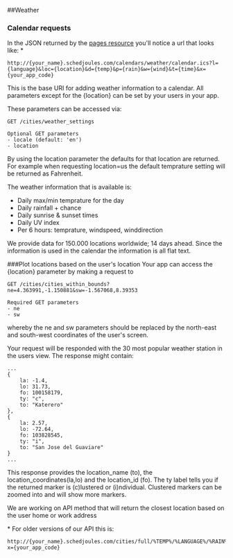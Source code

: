 ##Weather

### Calendar requests
In the JSON returned by the [pages resource](https://github.com/schedjoules/calendar-store-api/) you'll notice a url that looks like: *

```
http://{your_name}.schedjoules.com/calendars/weather/calendar.ics?l={language}&loc={location}&d={temp}&p={rain}&w={wind}&t={time}&x={your_app_code} 
```
This is the base URI for adding weather information to a calendar. All parameters except for the {location} can be set by your users in your app.

These parameters can be accessed via:

```
GET /cities/weather_settings

Optional GET parameters
- locale (default: 'en')
- location
```
By using the location parameter the defaults for that location are returned. For example when requesting location=us the default temprature setting will be returned as Fahrenheit.

The weather information that is available is:
* Daily max/min temprature for the day
* Daily rainfall + chance
* Daily sunrise & sunset times
* Daily UV index
* Per 6 hours: temprature, windspeed, winddirection

We provide data for 150.000 locations worldwide; 14 days ahead. Since the information is used in the calendar the information is all flat text.

###Plot locations based on the user's location
Your app can access the {location} parameter by making a request to

```
GET /cities/cities_within_bounds?ne=4.363991,-1.150881&sw=-1.567068,8.39353

Required GET parameters
- ne
- sw
```
whereby the ne and sw parameters should be replaced by the north-east and south-west coordinates of the user's screen. 

Your request will be responded with the 30 most popular weather station in the users view. The response might contain:
```
...
{
	la: -1.4,
	lo: 31.73,
	fo: 100158179,
	ty: "c",
	to: "Katerero"
},
{
	la: 2.57,
	lo: -72.64,
	fo: 103828545,
	ty: "i",
	to: "San Jose del Guaviare"
}
...
```
This response provides the location_name (to), the location_coordinates(la,lo) and the location_id (fo). The ty label tells you if the returned marker is (c)lustered or (i)ndividual. Clustered markers can be zoomed into and will show more markers. 

We are working on API method that will return the closest location based on the user home or work address

\* For older versions of our API this is:
```
http://{your_name}.schedjoules.com/cities/full/%TEMP%/%LANGUAGE%/%RAIN%/%WIND%/%TIME%/%CITY%.ics?x={your_app_code}
```